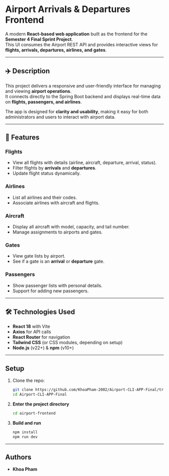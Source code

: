 # Airport Arrivals & Departures Frontend

A modern **React-based web application** built as the frontend for the **Semester 4 Final Sprint Project**.  
This UI consumes the Airport REST API and provides interactive views for **flights, arrivals, departures, airlines, and gates**.

---

## ✈️ Description

This project delivers a responsive and user-friendly interface for managing and viewing **airport operations**.  
It connects directly to the Spring Boot backend and displays real-time data on **flights, passengers, and airlines**.

The app is designed for **clarity and usability**, making it easy for both administrators and users to interact with airport data.

---

## 🚀 Features

### Flights
- View all flights with details (airline, aircraft, departure, arrival, status).
- Filter flights by **arrivals** and **departures**.
- Update flight status dynamically.

### Airlines
- List all airlines and their codes.
- Associate airlines with aircraft and flights.

### Aircraft
- Display all aircraft with model, capacity, and tail number.
- Manage assignments to airports and gates.

### Gates
- View gate lists by airport.
- See if a gate is an **arrival** or **departure** gate.

### Passengers
- Show passenger lists with personal details.
- Support for adding new passengers.

---

## 🛠️ Technologies Used

- **React 18** with Vite
- **Axios** for API calls
- **React Router** for navigation
- **Tailwind CSS** (or CSS modules, depending on setup)
- **Node.js** (v22+) & **npm** (v10+)

---

## Setup

1. Clone the repo:  
   ```bash
   git clone https://github.com/KhoaPham-2002/Airport-CLI-APP-Final/tree/main/airport-frontend
   cd Airport-CLI-APP-Final
    ```
2. **Enter the project directory**

   ```bash
   cd airport-frontend
   ```
3. **Build and run**

   ```bash
   npm install
   npm run dev
   ```
---

## Authors

- **Khoa Pham**

